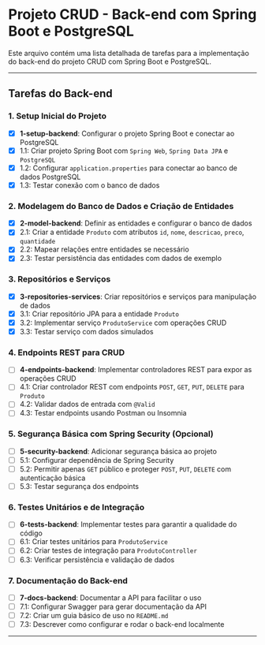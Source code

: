 # Projeto CRUD - Back-end com Spring Boot e PostgreSQL

Este arquivo contém uma lista detalhada de tarefas para a implementação do back-end do projeto CRUD com Spring Boot e PostgreSQL.

---

## Tarefas do Back-end

### 1. Setup Inicial do Projeto

- [X]  **1-setup-backend**: Configurar o projeto Spring Boot e conectar ao PostgreSQL
  - [X]  1.1: Criar projeto Spring Boot com `Spring Web`, `Spring Data JPA` e `PostgreSQL`
  - [X]  1.2: Configurar `application.properties` para conectar ao banco de dados PostgreSQL
  - [X]  1.3: Testar conexão com o banco de dados

### 2. Modelagem do Banco de Dados e Criação de Entidades

- [X]  **2-model-backend**: Definir as entidades e configurar o banco de dados
  - [X]  2.1: Criar a entidade `Produto` com atributos `id`, `nome`, `descricao`, `preco`, `quantidade`
  - [X]  2.2: Mapear relações entre entidades se necessário
  - [X]  2.3: Testar persistência das entidades com dados de exemplo

### 3. Repositórios e Serviços

- [X]  **3-repositories-services**: Criar repositórios e serviços para manipulação de dados
  - [X]  3.1: Criar repositório JPA para a entidade `Produto`
  - [X]  3.2: Implementar serviço `ProdutoService` com operações CRUD
  - [X]  3.3: Testar serviço com dados simulados

### 4. Endpoints REST para CRUD

- [ ]  **4-endpoints-backend**: Implementar controladores REST para expor as operações CRUD
  - [ ]  4.1: Criar controlador REST com endpoints `POST`, `GET`, `PUT`, `DELETE` para `Produto`
  - [ ]  4.2: Validar dados de entrada com `@Valid`
  - [ ]  4.3: Testar endpoints usando Postman ou Insomnia

### 5. Segurança Básica com Spring Security (Opcional)

- [ ]  **5-security-backend**: Adicionar segurança básica ao projeto
  - [ ]  5.1: Configurar dependência de Spring Security
  - [ ]  5.2: Permitir apenas `GET` público e proteger `POST`, `PUT`, `DELETE` com autenticação básica
  - [ ]  5.3: Testar segurança dos endpoints

### 6. Testes Unitários e de Integração

- [ ]  **6-tests-backend**: Implementar testes para garantir a qualidade do código
  - [ ]  6.1: Criar testes unitários para `ProdutoService`
  - [ ]  6.2: Criar testes de integração para `ProdutoController`
  - [ ]  6.3: Verificar persistência e validação de dados

### 7. Documentação do Back-end

- [ ]  **7-docs-backend**: Documentar a API para facilitar o uso
  - [ ]  7.1: Configurar Swagger para gerar documentação da API
  - [ ]  7.2: Criar um guia básico de uso no `README.md`
  - [ ]  7.3: Descrever como configurar e rodar o back-end localmente

---

